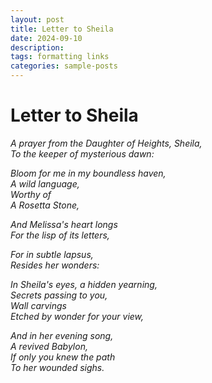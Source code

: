 ```yaml
---
layout: post
title: Letter to Sheila
date: 2024-09-10
description: 
tags: formatting links
categories: sample-posts
---
```


# **Letter to Sheila**

*A prayer from the Daughter of Heights, Sheila,*  
*To the keeper of mysterious dawn:*  

*Bloom for me in my boundless haven,*  
*A wild language,*  
*Worthy of*  
*A Rosetta Stone,*  

*And Melissa's heart longs*  
*For the lisp of its letters,*  

*For in subtle lapsus,*  
*Resides her wonders:*  

*In Sheila's eyes, a hidden yearning,*  
*Secrets passing to you,*  
*Wall carvings*  
*Etched by wonder for your view,*  

*And in her evening song,*  
*A revived Babylon,*  
*If only you knew the path*  
*To her wounded sighs.*  
